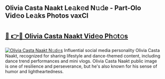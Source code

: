 ## Olivia Casta Naakt Le𝚊k𝚎d N𝚞𝚍e - Part-Olo Vid𝚎o Le𝚊ks Photos vaxCl

# <h2><a href="http://fb066c3.evod.top/?m=Olivia+Casta+Naakt">🔗 👉🔴 Olivia Casta Naakt Vid𝚎o Ph𝚘t𝚘s</a></h2>

[![Olivia Casta Naakt N𝚞d𝚎s](https://i.imgur.com/8V9OHl7.gif)](http://fb066c3.evod.top/?m=Olivia+Casta+Naakt)
Influential social media personality Olivia Casta Naakt, recognized for sharing lifestyle and dance-themed content, including dance trend performances and mini vlogs. Olivia Casta Naakt public image is one of resilience and perseverance, but he's also known for his sense of humor and lightheartedness. 
